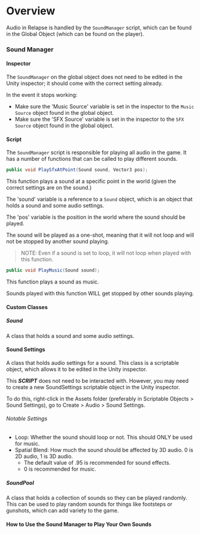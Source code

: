 # Overview

Audio in Relapse is handled by the `SoundManager` script, which can be found in the Global Object (which can be found on the player).

### Sound Manager

#### Inspector

The `SoundManager` on the global object does not need to be edited in the Unity inspector; it should come with the correct setting already.

In the event it stops working:

- Make sure the 'Music Source' variable is set in the inspector to the `Music Source` object found in the global object.
- Make sure the 'SFX Source' variable is set in the inspector to the `SFX Source` object found in the global object.

#### Script

The `SoundManager` script is responsible for playing all audio in the game. It has a number of functions that can be called to play different sounds.

```csharp
public void PlaySfxAtPoint(Sound sound, Vector3 pos);
```

This function plays a sound at a specific point in the world (given the correct settings are on the sound.)

The 'sound' variable is a reference to a `Sound` object, which is an object that holds a sound and some audio settings.

The 'pos' variable is the position in the world where the sound should be played.

The sound will be played as a one-shot, meaning that it will not loop and will not be stopped by another sound playing.

> NOTE: Even if a sound is set to loop, it will not loop when played with this function.

```csharp
public void PlayMusic(Sound sound);
```

This function plays a sound as music.

Sounds played with this function WILL get stopped by other sounds playing.

#### Custom Classes

##### Sound

A class that holds a sound and some audio settings.

#### Sound Settings

A class that holds audio settings for a sound. This class is a scriptable object, which allows it to be edited in the Unity inspector.

This ***SCRIPT*** does not need to be interacted with. However, you may need to create a new SoundSettings scriptable object in the Unity inspector.

To do this, right-click in the Assets folder (preferably in Scriptable Objects > Sound Settings), go to Create > Audio > Sound Settings.

###### Notable Settings
- Loop: Whether the sound should loop or not. This should ONLY be used for music.
- Spatial Blend: How much the sound should be affected by 3D audio. 0 is 2D audio, 1 is 3D audio.
	- The default value of .95 is recommended for sound effects.
	- 0 is recommended for music.

##### SoundPool

A class that holds a collection of sounds so they can be played randomly. This can be used to play random sounds for things like footsteps or gunshots, which can add variety to the game.

#### How to Use the Sound Manager to Play Your Own Sounds
